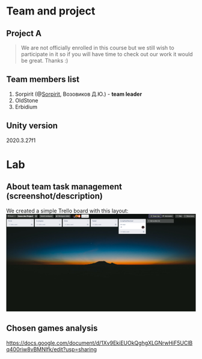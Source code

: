 # Team and project
## Project A

>We are not officially enrolled in this course but we still wish to participate in it so if you will have time to check out our work it would be great. Thanks :)

## Team members list 
1. Sorpirit (@[Sorpirit](https://t.me/Sorpirit), Возовиков Д.Ю.) - **team leader**
2. OldStone 
3. Erbidium

## Unity version
2020.3.27f1


# Lab
## About team task management (screenshot/description)
We created a simple Trello board with this layout:
![](task-screen.png)

## Chosen games analysis
https://docs.google.com/document/d/1Xv9EkiEUOkQghgXLGNrwHiF5UClBq400riw8vBMNIfk/edit?usp=sharing